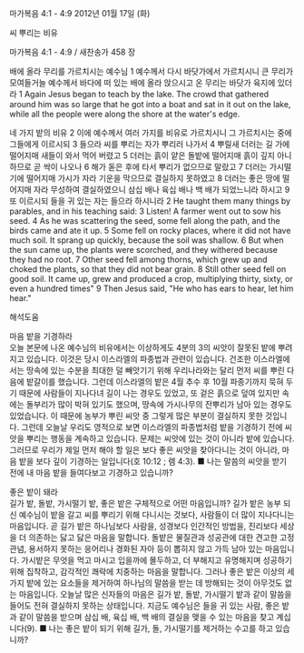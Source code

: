 마가복음 4:1 - 4:9 
2012년 01월 17일 (화)

씨 뿌리는 비유



마가복음 4:1 - 4:9 / 새찬송가 458 장


배에 올라 무리를 가르치시는 예수님
1 예수께서 다시 바닷가에서 가르치시니 큰 무리가 모여들거늘 예수께서 바다에 떠 있는 배에 올라 앉으시고 온 무리는 바닷가 육지에 있더라
1 Again Jesus began to teach by the lake. The crowd that gathered around him was so large that he got into a boat and sat in it out on the lake, while all the people were along the shore at the water's edge.

네 가지 밭의 비유
2 이에 예수께서 여러 가지를 비유로 가르치시니 그 가르치시는 중에 그들에게 이르시되 3 들으라 씨를 뿌리는 자가 뿌리러 나가서 4 뿌릴새 더러는 길 가에 떨어지매 새들이 와서 먹어 버렸고 5 더러는 흙이 얕은 돌밭에 떨어지매 흙이 깊지 아니하므로 곧 싹이 나오나 6 해가 돋은 후에 타서 뿌리가 없으므로 말랐고 7 더러는 가시떨기에 떨어지매 가시가 자라 기운을 막으므로 결실하지 못하였고 8 더러는 좋은 땅에 떨어지매 자라 무성하여 결실하였으니 삼십 배나 육십 배나 백 배가 되었느니라 하시고 9 또 이르시되 들을 귀 있는 자는 들으라 하시니라
2 He taught them many things by parables, and in his teaching said: 3 Listen! A farmer went out to sow his seed. 4 As he was scattering the seed, some fell along the path, and the birds came and ate it up. 5 Some fell on rocky places, where it did not have much soil. It sprang up quickly, because the soil was shallow. 6 But when the sun came up, the plants were scorched, and they withered because they had no root. 7 Other seed fell among thorns, which grew up and choked the plants, so that they did not bear grain. 8 Still other seed fell on good soil. It came up, grew and produced a crop, multiplying thirty, sixty, or even a hundred times" 9 Then Jesus said, "He who has ears to hear, let him hear."

해석도움





마음 밭을 기경하라  
오늘 본문에 나온 예수님의 비유에서는 이상하게도 4분의 3의 씨앗이 잘못된 밭에 뿌려지고 있습니다. 이것은 당시 이스라엘의 파종법과 관련이 있습니다. 건조한 이스라엘에서는 땅속에 있는 수분을 최대한 덜 빼앗기기 위해 우리나라와는 달리 먼저 씨를 뿌린 다음에 밭갈이를 했습니다. 그런데 이스라엘의 밭은 4월 추수 후 10월 파종기까지 묵혀 두기 때문에 사람들이 지나다녀 길이 나는 경우도 있었고, 또 겉은 흙으로 덮여 있지만 속에는 돌부리가 많이 박혀 있기도 했으며, 땅속에 가시나무의 잔뿌리가 남아 있는 경우도 있었습니다. 이 때문에 농부가 뿌린 씨앗 중 그렇게 많은 부분이 결실하지 못한 것입니다. 그런데 오늘날 우리도 영적으로 보면 이스라엘의 파종법처럼 밭을 기경하기 전에 씨앗을 뿌리는 행동을 계속하고 있습니다. 문제는 씨앗에 있는 것이 아니라 밭에 있습니다. 그러므로 우리가 제일 먼저 해야 할 일은 보다 좋은 씨앗을 찾아다니는 것이 아니라, 마음 밭을 보다 깊이 기경하는 일입니다(호 10:12 ; 렘 4:3).
■ 나는 말씀의 씨앗을 받기 전에 내 마음 밭을 들여다보고 기경하고 있습니까?

좋은 밭이 돼라  
길가 밭, 돌밭, 가시떨기 밭, 좋은 밭은 구체적으로 어떤 마음입니까? 길가 밭은 농부 되신 예수님이 밭을 갈고 씨를 뿌리기 위해 다니시는 것보다, 사람들이 더 많이 지나다니는 마음입니다. 곧 길가 밭은 하나님보다 사람을, 성경보다 인간적인 방법을, 진리보다 세상을 더 의존하는 닳고 닳은 마음을 말합니다. 돌밭은 물질관과 성공관에 대한 견고한 고정관념, 용서하지 못하는 응어리나 경화된 자아 등이 뽑히지 않고 가득 남아 있는 마음입니다. 가시밭은 무엇을 먹고 마시고 입을까에 몰두하고, 더 부해지고 유명해지며 성공하기 위해 집착하고, 감각적인 쾌락에 치중하는 마음을 말합니다. 그러나 좋은 밭은 이상의 세 가지 밭에 있는 요소들을 제거하여 하나님의 말씀을 받는 데 방해되는 것이 아무것도 없는 마음입니다. 오늘날 많은 신자들의 마음은 길가 밭, 돌밭, 가시떨기 밭과 같이 말씀을 들어도 전혀 결실하지 못하는 상태입니다. 지금도 예수님은 들을 귀 있는 사람, 좋은 밭과 같이 말씀을 받으며 삼십 배, 육십 배, 백 배의 결실을 맺을 수 있는 마음을 찾고 계십니다(9).
■ 나는 좋은 밭이 되기 위해 길가, 돌, 가시떨기를 제거하는 수고를 하고 있습니까?